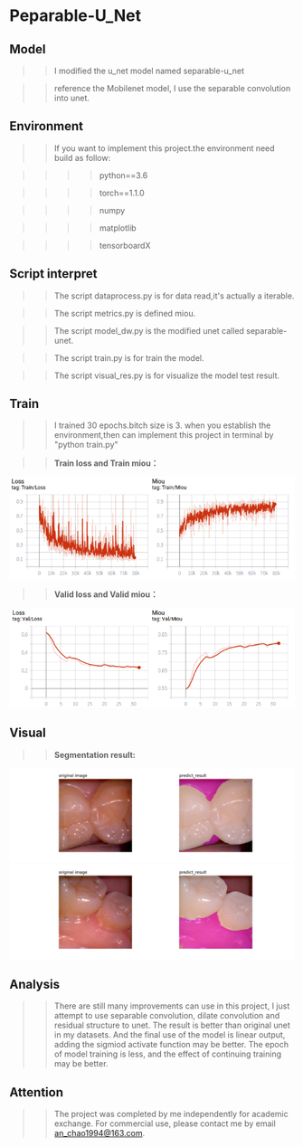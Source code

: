 # Peparable-U_Net
## Model 
>>I modified the u_net model named separable-u_net

>> reference the Mobilenet model, I use the separable convolution into unet.

## Environment
>> If you want to implement this project.the environment need build as follow:

>>>> python==3.6 

>>>> torch==1.1.0

>>>> numpy

>>>> matplotlib

>>>> tensorboardX

## Script interpret

>> The script dataprocess.py is for data read,it's actually a iterable.

>> The script metrics.py is defined miou.

>> The script model_dw.py is the modified unet called separable-unet.

>> The script train.py is for train the model.

>> The script visual_res.py is for visualize the model test result.

## Train 
>> I trained 30 epochs.bitch size is 3.
>> when you establish the environment,then can implement this project in terminal by "python train.py"

>> **Train loss and Train miou：**

![Train loss and Train miou](images/1.png)

>> **Valid loss and Valid miou：**

![Valid loss and Valid miou](images/2.png)

## Visual
>> **Segmentation result:**

![segmentation result1](save_visual/1.jpg)
![segmentation result2](save_visual/2.jpg)

## Analysis
>> There are still many improvements can use in this project, I just attempt to use separable convolution, dilate convolution and residual structure to unet. The result is better than original unet in my datasets. And the final use of the model is linear output, adding the sigmiod activate function may be better. The epoch of model training is less, and the effect of continuing training may be better.

## Attention
>> The project was completed by me independently for academic exchange. For commercial use, please contact me by email an_chao1994@163.com.



